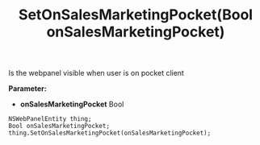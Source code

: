 ﻿---
uid: crmscript_ref_NSWebPanelEntity_SetOnSalesMarketingPocket
title: SetOnSalesMarketingPocket(Bool onSalesMarketingPocket)
intellisense: NSWebPanelEntity.SetOnSalesMarketingPocket
keywords: NSWebPanelEntity, GetOnSalesMarketingPocket
so.topic: reference
---

Is the webpanel visible when user is on pocket client

**Parameter:** 
 - **onSalesMarketingPocket** Bool

```crmscript
NSWebPanelEntity thing;
Bool onSalesMarketingPocket;
thing.SetOnSalesMarketingPocket(onSalesMarketingPocket);
```

